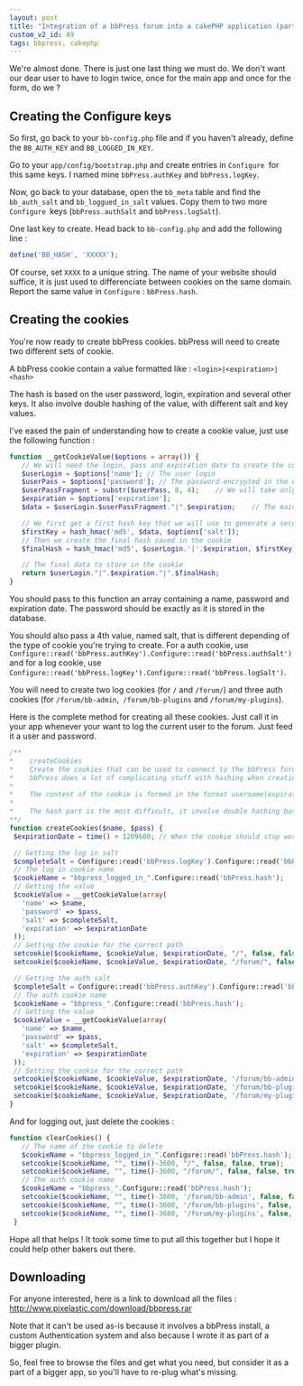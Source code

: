 ```yaml
---
layout: post
title: "Integration of a bbPress forum into a cakePHP application (part 4)"
custom_v2_id: 49
tags: bbpress, cakephp
---
```


We're almost done. There is just one last thing we must do. We don't want our
dear user to have to login twice, once for the main app and once for the form,
do we ?

## Creating the Configure keys

So first, go back to your `bb-config.php` file and if you haven't already,
define the `BB_AUTH_KEY` and `BB_LOGGED_IN_KEY`.

Go to your `app/config/bootstrap.php` and create entries in `Configure `for
this same keys. I named mine `bbPress.authKey` and `bbPress.logKey`.

Now, go back to your database, open the `bb_meta` table and find the
`bb_auth_salt` and `bb_loggued_in_salt` values. Copy them to two more
`Configure `keys (`bbPress.authSalt` and `bbPress.logSalt`).

One last key to create. Head back to `bb-config.php` and add the following
line :


```php
define('BB_HASH', 'XXXXX');
```

Of course, set `XXXX` to a unique string. The name of your website should
suffice, it is just used to differenciate between cookies on the same domain.
Report the same value in `Configure` : `bbPress.hash`.

## Creating the cookies

You're now ready to create bbPress cookies. bbPress will need to create two
different sets of cookie.

A bbPress cookie contain a value formatted like :
`<login>|<expiration>|<hash>`

The hash is based on the user password, login, expiration and several other
keys. It also involve double hashing of the value, with different salt and key
values.

I've eased the pain of understanding how to create a cookie value, just use
the following function :


```php
function __getCookieValue($options = array()) {
   // We will need the login, pass and expiration date to create the cookie
   $userLogin = $options['name']; // The user login
   $userPass = $options['password']; // The password encrypted in the database
   $userPassFragment = substr($userPass, 8, 4);    // We will take only a small part of the password
   $expiration = $options['expiration'];
   $data = $userLogin.$userPassFragment."|".$expiration;    // The main data that will be used create the final hash

   // We first get a first hash key that we will use to generate a second one
   $firstKey = hash_hmac('md5', $data, $options['salt']);
   // Then we create the final hash saved in the cookie
   $finalHash = hash_hmac('md5', $userLogin.'|'.$expiration, $firstKey);

   // The final data to store in the cookie
   return $userLogin."|".$expiration."|".$finalHash;
}
```

You should pass to this function an array containing a name, password and
expiration date. The password should be exactly as it is stored in the
database.

You should also pass a 4th value, named salt, that is different depending of
the type of cookie you're trying to create. For a auth cookie, use
`Configure::read('bbPress.authKey').Configure::read('bbPress.authSalt')` and
for a log cookie, use
`Configure::read('bbPress.logKey').Configure::read('bbPress.logSalt')`.

You will need to create two log cookies (for `/` and `/forum/`) and three auth
cookies (for `/forum/bb-admin`,` /forum/bb-plugins` and `/forum/my-plugins`).

Here is the complete method for creating all these cookies. Just call it in
your app whenever your want to log the current user to the forum. Just feed it
a user and password.


```php
/**
*    createCookies
*    Create the cookies that can be used to connect to the bbPress forum
*    bbPress does a lot of complicating stuff with hashing when creating its cookie. We replicate it here
*
*    The content of the cookie is formed in the format username|expirationDate|hash
*
*    The hash part is the most difficult, it involve double hashing based on various salt and values
**/
function createCookies($name, $pass) {
 $expirationDate = time() + 1209600; // When the cookie should stop working (2 weeks)

 // Getting the log in salt
 $completeSalt = Configure::read('bbPress.logKey').Configure::read('bbPress.logSalt');
 // The log in cookie name
 $cookieName = "bbpress_logged_in_".Configure::read('bbPress.hash');
 // Getting the value
 $cookieValue = __getCookieValue(array(
   'name' => $name,
   'password' => $pass,
   'salt' => $completeSalt,
   'expiration' => $expirationDate
 ));
 // Setting the cookie for the correct path
 setcookie($cookieName, $cookieValue, $expirationDate, "/", false, false, true);
 setcookie($cookieName, $cookieValue, $expirationDate, "/forum/", false, false, true);

 // Getting the auth salt
 $completeSalt = Configure::read('bbPress.authKey').Configure::read('bbPress.authSalt');
 // The auth cookie name
 $cookieName = "bbpress_".Configure::read('bbPress.hash');
 // Getting the value
 $cookieValue = __getCookieValue(array(
   'name' => $name,
   'password' => $pass,
   'salt' => $completeSalt,
   'expiration' => $expirationDate
 ));
 // Setting the cookie for the correct path
 setcookie($cookieName, $cookieValue, $expirationDate, '/forum/bb-admin', false, false, true);
 setcookie($cookieName, $cookieValue, $expirationDate, '/forum/bb-plugins', false, false, true);
 setcookie($cookieName, $cookieValue, $expirationDate, '/forum/my-plugins', false, false, true);
}
```

And for logging out, just delete the cookies :


```php
function clearCookies() {
   // The name of the cookie to delete
   $cookieName = "bbpress_logged_in_".Configure::read('bbPress.hash');
   setcookie($cookieName, "", time()-3600, "/", false, false, true);
   setcookie($cookieName, "", time()-3600, "/forum/", false, false, true);
   // The auth cookie name
   $cookieName = "bbpress_".Configure::read('bbPress.hash');
   setcookie($cookieName, "", time()-3600, '/forum/bb-admin', false, false, true);
   setcookie($cookieName, "", time()-3600, '/forum/bb-plugins', false, false, true);
   setcookie($cookieName, "", time()-3600, '/forum/my-plugins', false, false, true);
 }
```

Hope all that helps ! It took some time to put all this together but I hope it
could help other bakers out there.

## Downloading

For anyone interested, here is a link to download all the files :
http://www.pixelastic.com/download/bbpress.rar

Note that it can't be used as-is because it involves a bbPress install, a
custom Authentication system and also because I wrote it as part of a bigger
plugin.

So, feel free to browse the files and get what you need, but consider it as a
part of a bigger app, so you'll have to re-plug what's missing.
